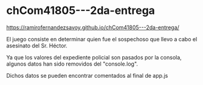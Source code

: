 # chCom41805---2da-entrega

https://ramirofernandezsavoy.github.io/chCom41805---2da-entrega/

El juego consiste en determinar quien fue el sospechoso que llevo a cabo el asesinato del Sr. Héctor.

Ya que los valores del expediente policial son pasados por la consola, algunos datos han sido removidos del "console.log".

Dichos datos se pueden encontrar comentados al final de app.js